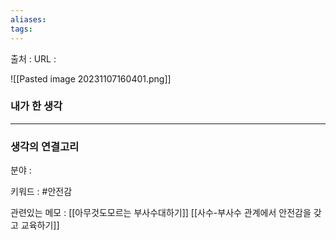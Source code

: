 ```yaml
---
aliases: 
tags:
---
```

출처 : 
URL : 

![[Pasted image 20231107160401.png]]

### 내가 한 생각

---
### 생각의 연결고리
분야 : 

키워드 : #안전감


관련있는 메모 : [[아무것도모르는 부사수대하기]]
[[사수-부사수 관계에서 안전감을 갖고 교육하기]]
